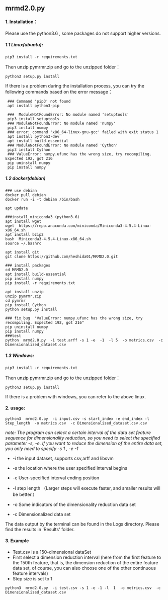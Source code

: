 ## mrmd2.0.py 
 
#### 1. Installation：
Please use the python3.6 , some packages do not support higher versions.  
##### 1.1 Linux(ubuntu):  

  ```
  pip3 install -r requirements.txt 
  ```  
 Then unzip pymrmr.zip and go to the unzipped folder：       
 
  ```
  python3 setup.py install
  ```  
  If there is a problem during the installation process, you can try the following commands based on the error message： 
  
  ```
   ### Command 'pip3' not found
   apt install python3-pip

   ###  ModuleNotFoundError: No module named 'setuptools'
   pip3 install setuptools 
   ### ModuleNotFoundError: No module named 'numpy'
   pip3 install numpy     
   ### error: command 'x86_64-linux-gnu-gcc' failed with exit status 1
   apt install python3-dev  
   apt install build-essential 
   ### ModuleNotFoundError: No module named 'Cython'
   pip3 install Cython
   ### ValueError: numpy.ufunc has the wrong size, try recompiling. Expected 192, got 216
   pip uninstall numpy
   pip install numpy
  ```
##### 1.2 docker(debian)

```
### use debian
docker pull debian
docker run -i -t debian /bin/bash

apt update

###install miniconda3 (python3.6)
apt install wget
wget  https://repo.anaconda.com/miniconda/Miniconda3-4.5.4-Linux-x86_64.sh
apt install bzip2
bash  Miniconda3-4.5.4-Linux-x86_64.sh
source ~/.bashrc

apt install git
git clone https://github.com/heshida01/MRMD2.0.git

### install packages
cd MRMD2.0
apt install build-essential
pip install numpy
pip install -r requirements.txt

apt install unzip
unzip pymrmr.zip
cd pymrmr
pip install Cython 
python setup.py install

### fix bug  "ValueError: numpy.ufunc has the wrong size, try recompiling. Expected 192, got 216"
pip uninstall numpy
pip install numpy
###test
python  mrmd2.0.py  -i test.arff -s 1 -e  -1  -l 5  -o metrics.csv  -c Dimensionalized_dataset.csv
```

##### 1.3  Windows:

 ```
 pip3 install -r requirements.txt
 ```
  Then unzip pymrmr.zip and go to the unzipped folder：   
 ```
 python3 setup.py install  
 ``` 
  If there is a problem with windows, you can refer to the above linux.
  
 #### 2. usage:

 ```
 python3  mrmd2.0.py  -i input.csv -s start_index -e end_index -l Step_length  -o metrics.csv  -c Dimensionalized_dataset.csv.csv
 ```
 
*note: The program can select a certain interval of the data set feature sequence for dimensionality reduction, so you need to select the specified parameter -s, -e. If you want to reduce the dimension of the entire data set, you only need to specify -s 1 , -e -1*

 * -i  the input dataset, supports csv,arff and libsvm 
 
 * -s the location where the user specified interval begins 
 
 * -e User-specified interval ending position 
 
 * -l step length （Larger steps will execute faster, and smaller results will be better.）
 
 * -o  Some indicators of the dimensionality reduction data set 
 
 * -c  Dimensionalized data set 
 
 The data output by the terminal can be found in the Logs directory. Please find the results in 'Results' folder. 

 #### 3. Example
 * Test.csv is a 150-dimensional dataSet
 * First select a dimension reduction interval (here from the first feature to the 150th feature, that is, the dimension reduction of the entire feature data set, of course, you can also choose one of the other continuous feature intervals)  
 * Step size is set to 1  
 
```
python3  mrmd2.0.py  -i test.csv -s 1 -e -1 -l  1  -o metrics.csv  -c Dimensionalized_dataset.csv
```

